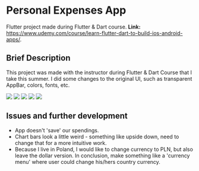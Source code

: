 # Personal Expenses App

Flutter project made during Flutter &amp; Dart course. **Link:** https://www.udemy.com/course/learn-flutter-dart-to-build-ios-android-apps/.

## Brief Description

This project was made with the instructor during Flutter &amp; Dart Course that I take this summer. I did some changes to the original UI, such as transparent AppBar, colors, fonts, etc. 

![](images/sc1.jpg)
![](images/sc2.jpg)
![](images/sc3.jpg)
![](images/sc4.jpg)
![](images/sc5.jpg)

## Issues and further development
 
 * App doesn't 'save' our spendings.
 * Chart bars look a little weird - something like upside down, need to change that for a more intuitive work.
 * Because I live in Poland, I would like to change currency to PLN, but also leave the dollar version. In conclusion, make something like a 'currency menu' where user could change his/hers country currency.
